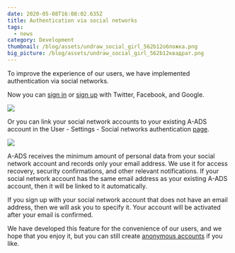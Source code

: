 ```yaml
---
date: 2020-05-08T16:08:02.635Z
title: Authentication via social networks
tags:
  - news
category: Development
thumbnail: /blog/assets/undraw_social_girl_562b12обложка.png
big_picture: /blog/assets/undraw_social_girl_562b12квадрат.png
---
```

To improve the experience of our users, we have implemented authentication via social networks.

Now you can [sign in](https://a-ads.com/user/sign_in#!social-networks) or [sign up](https://a-ads.com/user/sign_up#!social-networks) with Twitter, Facebook, and Google.

![](/blog/assets/снимок-экрана-48-1.png)

Or you can link your social network accounts to your existing A-ADS account in the User - Settings - Social networks authentication [page](https://a-ads.com/user/social_networks).

![](/blog/assets/снимок-экрана-49-.png)

A-ADS receives the minimum amount of personal data from your social network account and records only your email address. We use it for access recovery, security confirmations, and other relevant notifications. If your social network account has the same email address as your existing A-ADS account, then it will be linked to it automatically.

If you sign up with your social network account that does not have an email address, then we will ask you to specify it. Your account will be activated after your email is confirmed.

We have developed this feature for the convenience of our users, and we hope that you enjoy it, but you can still create [anonymous accounts](https://a-ads.com/blog/2020-04-08-important-changes-for-unregistered-users/) if you like.
